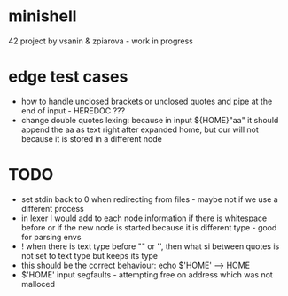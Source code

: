 # minishell

42 project by vsanin & zpiarova - work in progress

# edge test cases
- how to handle unclosed brackets or unclosed quotes and pipe at the end of input - HEREDOC ???
- change double quotes lexing: because in input ${HOME}"aa" it should append the aa as text right after expanded home, but our will not because it is stored in a different node

# TODO
- set stdin back to 0 when redirecting from files - maybe not if we use a different process
- in lexer I would add to each node information if there is whitespace before or if the new node is started because it is different type - good for parsing envs
- ! when there is text type before "" or '', then what si between quotes is not set to text type but keeps its type
- this should be the correct behaviour: echo $'HOME' --> HOME
-  $'HOME' input segfaults - attempting free on address which was not malloced
